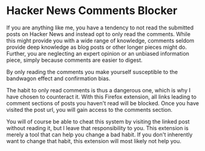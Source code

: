 # Hacker News Comments Blocker

If you are anything like me, you have a tendency to not read the submitted posts on Hacker News and instead opt to only read the comments. While this might provide you with a wide range of knowledge, comments seldom provide deep knowledge as blog posts or other longer pieces might do. Further, you are neglecting an expert opinion or an unbiased information piece, simply because comments are easier to digest.

By only reading the comments you make yourself susceptible to the bandwagon effect and confirmation bias.

The habit to only read comments is thus a dangerous one, which is why I have chosen to counteract it. With this Firefox extension, all links leading to comment sections of posts you haven't read will be blocked. Once you have visited the post url, you will gain access to the comments section.

You will of course be able to cheat this system by visiting the linked post without reading it, but I leave that responsibility to you. This extension is merely a tool that can help you change a bad habit. If you don't inherently want to change that habit, this extension will most likely not help you.
